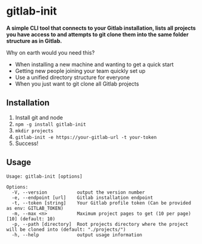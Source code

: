# gitlab-init
**A simple CLI tool that connects to your Gitlab installation, lists all projects you have access to and attempts to git clone them into the same folder structure as in Gitlab.**

Why on earth would you need this?  
- When installing a new machine and wanting to get a quick start
- Getting new people joining your team quickly set up
- Use a unified directory structure for everyone
- When you just want to git clone all Gitlab projects

## Installation

1. Install git and node
2. `npm -g install gitlab-init`
3. `mkdir projects`
4. `gitlab-init -e https://your-gitlab-url -t your-token`
5. Success!

## Usage

```
Usage: gitlab-init [options]

Options:
  -V, --version           output the version number
  -e, --endpoint [url]    Gitlab installation endpoint
  -t, --token [string]    Your Gitlab profile token (Can be provided as env: GITLAB_TOKEN)
  -m, --max <n>           Maximum project pages to get (10 per page) [10] (default: 10)
  -p, --path [directory]  Root projects directory where the project will be cloned into (default: "./projects/")
  -h, --help              output usage information
```

